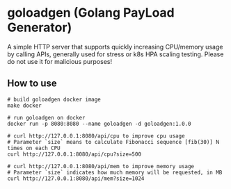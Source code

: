 # goloadgen (Golang PayLoad Generator)

A simple HTTP server that supports quickly increasing CPU/memory usage by calling APIs, generally used for stress or k8s HPA scaling testing. Please do not use it for malicious purposes!

## How to use

```shell
# build goloadgen docker image
make docker

# run goloadgen on docker
docker run -p 8080:8080 --name goloadgen -d goloadgen:1.0.0

# curl http://127.0.0.1:8080/api/cpu to improve cpu usage
# Parameter `size` means to calculate Fibonacci sequence [fib(30)] N times on each CPU
curl http://127.0.0.1:8080/api/cpu?size=500

# curl http://127.0.0.1:8080/api/mem to improve memory usage
# Parameter `size` indicates how much memory will be requested, in MB
curl http://127.0.0.1:8080/api/mem?size=1024
```
